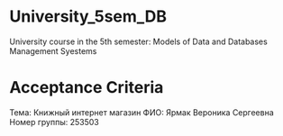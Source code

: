 # University_5sem_DB
 University course in the 5th semester: Models of Data and Databases  Management Syestems
# Acceptance Criteria
Тема: Книжный интернет магазин
ФИО: Ярмак Вероника Сергеевна
Номер группы: 253503
